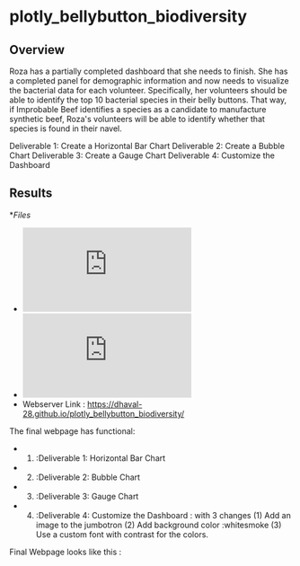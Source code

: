 # plotly_bellybutton_biodiversity

## Overview
Roza has a partially completed dashboard that she needs to finish. She has a completed panel for demographic information and now needs to visualize the bacterial data for each volunteer. Specifically, her volunteers should be able to identify the top 10 bacterial species in their belly buttons. That way, if Improbable Beef identifies a species as a candidate to manufacture synthetic beef, Roza's volunteers will be able to identify whether that species is found in their navel.

Deliverable 1: Create a Horizontal Bar Chart
Deliverable 2: Create a Bubble Chart
Deliverable 3: Create a Gauge Chart
Deliverable 4: Customize the Dashboard


## Results

**Files*
 * ![click here for : charts.js file](https://github.com/dhaval-28/plotly_bellybutton_biodiversity/blob/main/charts.js)
 * ![click here for : index.html](https://github.com/dhaval-28/plotly_bellybutton_biodiversity/blob/main/index.html)
 * Webserver Link : https://dhaval-28.github.io/plotly_bellybutton_biodiversity/


The final webpage has functional:  
* 1. :Deliverable 1: Horizontal Bar Chart
* 2. :Deliverable 2: Bubble Chart
* 3. :Deliverable 3: Gauge Chart
* 4. :Deliverable 4: Customize the Dashboard : with 3 changes (1) Add an image to the jumbotron (2) Add background color :whitesmoke  (3) Use a custom font with contrast for the colors.

Final Webpage looks like this :

